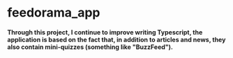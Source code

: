 # feedorama_app

<h4> 
  Through this project, I continue to improve writing Typescript, the application is based on the fact that, in addition to articles and news, they also contain     mini-quizzes (something like "BuzzFeed").
</h4>
